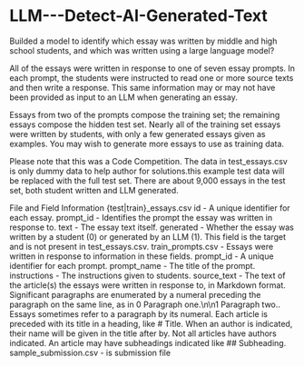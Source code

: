 # LLM---Detect-AI-Generated-Text
Builded a model to identify which essay was written by middle and high school students, and which was written using a large language model?

All of the essays were written in response to one of seven essay prompts. In each prompt, the students were instructed to read one or more source texts and then write a response. This same information may or may not have been provided as input to an LLM when generating an essay.

Essays from two of the prompts compose the training set; the remaining essays compose the hidden test set. Nearly all of the training set essays were written by students, with only a few generated essays given as examples. You may wish to generate more essays to use as training data.

Please note that this was a Code Competition. The data in test_essays.csv is only dummy data to help author for solutions.this example test data will be replaced with the full test set. There are about 9,000 essays in the test set, both student written and LLM generated.

File and Field Information
{test|train}_essays.csv
id - A unique identifier for each essay.
prompt_id - Identifies the prompt the essay was written in response to.
text - The essay text itself.
generated - Whether the essay was written by a student (0) or generated by an LLM (1). This field is the target and is not present in test_essays.csv.
train_prompts.csv - Essays were written in response to information in these fields.
prompt_id - A unique identifier for each prompt.
prompt_name - The title of the prompt.
instructions - The instructions given to students.
source_text - The text of the article(s) the essays were written in response to, in Markdown format. Significant paragraphs are enumerated by a numeral preceding the paragraph on the same line, as in 0 Paragraph one.\n\n1 Paragraph two.. Essays sometimes refer to a paragraph by its numeral. Each article is preceded with its title in a heading, like # Title. When an author is indicated, their name will be given in the title after by. Not all articles have authors indicated. An article may have subheadings indicated like ## Subheading.
sample_submission.csv - is submission file
